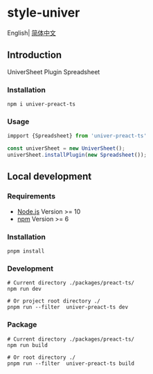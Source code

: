 # style-univer

English| [简体中文](./README-zh.md)

## Introduction

UniverSheet Plugin Spreadsheet

### Installation

```shell
npm i univer-preact-ts
```

### Usage

```js
impport {Spreadsheet} from 'univer-preact-ts'

const univerSheet = new UniverSheet();
univerSheet.installPlugin(new Spreadsheet());
```

## Local development

### Requirements

-   [Node.js](https://nodejs.org/en/) Version >= 10
-   [npm](https://www.npmjs.com/) Version >= 6

### Installation

```
pnpm install
```

### Development

```
# Current directory ./packages/preact-ts/
npm run dev

# Or project root directory ./
pnpm run --filter  univer-preact-ts dev
```

### Package

```
# Current directory ./packages/preact-ts/
npm run build

# Or root directory ./
pnpm run --filter  univer-preact-ts build
```

